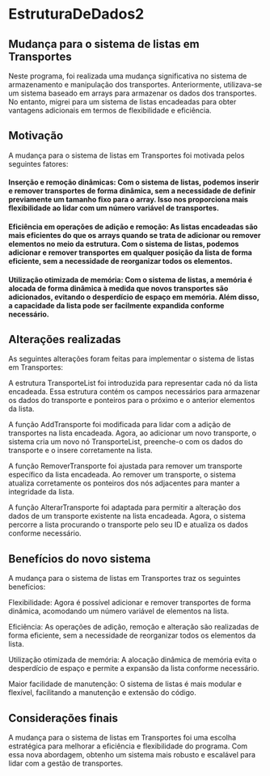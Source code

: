 # EstruturaDeDados2

## Mudança para o sistema de listas em Transportes
Neste programa, foi realizada uma mudança significativa no sistema de armazenamento e manipulação dos transportes. Anteriormente, utilizava-se um sistema baseado em arrays para armazenar os dados dos transportes. No entanto, migrei para um sistema de listas encadeadas para obter vantagens adicionais em termos de flexibilidade e eficiência.

## Motivação
A mudança para o sistema de listas em Transportes foi motivada pelos seguintes fatores:

#### Inserção e remoção dinâmicas: Com o sistema de listas, podemos inserir e remover transportes de forma dinâmica, sem a necessidade de definir previamente um tamanho fixo para o array. Isso nos proporciona mais flexibilidade ao lidar com um número variável de transportes.

#### Eficiência em operações de adição e remoção: As listas encadeadas são mais eficientes do que os arrays quando se trata de adicionar ou remover elementos no meio da estrutura. Com o sistema de listas, podemos adicionar e remover transportes em qualquer posição da lista de forma eficiente, sem a necessidade de reorganizar todos os elementos.

#### Utilização otimizada de memória: Com o sistema de listas, a memória é alocada de forma dinâmica à medida que novos transportes são adicionados, evitando o desperdício de espaço em memória. Além disso, a capacidade da lista pode ser facilmente expandida conforme necessário.

## Alterações realizadas
As seguintes alterações foram feitas para implementar o sistema de listas em Transportes:

A estrutura TransporteList foi introduzida para representar cada nó da lista encadeada. Essa estrutura contém os campos necessários para armazenar os dados do transporte e ponteiros para o próximo e o anterior elementos da lista.

A função AddTransporte foi modificada para lidar com a adição de transportes na lista encadeada. Agora, ao adicionar um novo transporte, o sistema cria um novo nó TransporteList, preenche-o com os dados do transporte e o insere corretamente na lista.

A função RemoverTransporte foi ajustada para remover um transporte específico da lista encadeada. Ao remover um transporte, o sistema atualiza corretamente os ponteiros dos nós adjacentes para manter a integridade da lista.

A função AlterarTransporte foi adaptada para permitir a alteração dos dados de um transporte existente na lista encadeada. Agora, o sistema percorre a lista procurando o transporte pelo seu ID e atualiza os dados conforme necessário.

## Benefícios do novo sistema
A mudança para o sistema de listas em Transportes traz os seguintes benefícios:

Flexibilidade: Agora é possível adicionar e remover transportes de forma dinâmica, acomodando um número variável de elementos na lista.

Eficiência: As operações de adição, remoção e alteração são realizadas de forma eficiente, sem a necessidade de reorganizar todos os elementos da lista.

Utilização otimizada de memória: A alocação dinâmica de memória evita o desperdício de espaço e permite a expansão da lista conforme necessário.

Maior facilidade de manutenção: O sistema de listas é mais modular e flexível, facilitando a manutenção e extensão do código.

## Considerações finais
A mudança para o sistema de listas em Transportes foi uma escolha estratégica para melhorar a eficiência e flexibilidade do programa. Com essa nova abordagem, obtenho um sistema mais robusto e escalável para lidar com a gestão de transportes.
